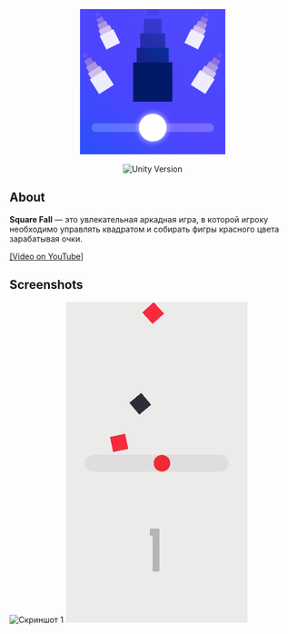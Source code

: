<p align="center">
      <img src="Assets/Resources/Images/AppIcons/game_icon.png"" width="256">
</p>
<p align="center">
   <img src="https://img.shields.io/badge/Unity Version-2023.2.20f1-green" alt="Unity Version">
</p>

## About
**Square Fall** — это увлекательная аркадная игра, в которой игроку необходимо управлять квадратом и собирать фигры красного цвета зарабатывая очки.

[[Video on YouTube]](https://youtu.be/lDqYj-vpGHg)

## Screenshots
![Скриншот 1](Assets/Resources/Images/320х565.png)
![Скриншот 2](Assets/Resources/Images/123.png)
